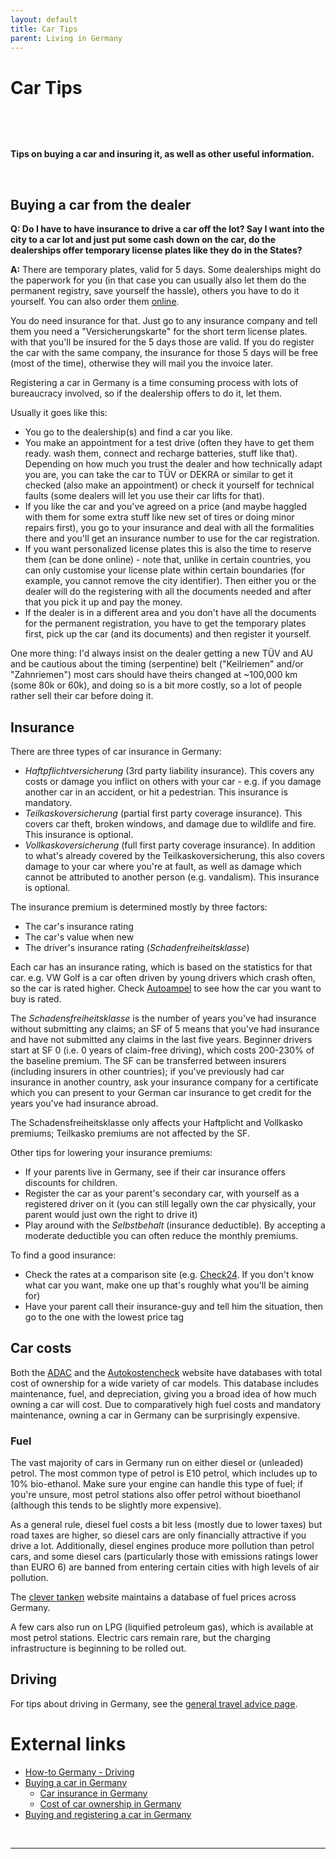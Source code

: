 ```yaml
---
layout: default
title: Car Tips
parent: Living in Germany
---
```


# Car Tips

&nbsp;

&nbsp;

**Tips on buying a car and insuring it, as well as other useful information.**

&nbsp;

## Buying a car from the dealer

**Q: Do I have to have insurance to drive a car off the lot? Say I want into the city to a car lot and just put some cash down on the car, do the dealerships offer temporary license plates like they do in the States?**

**A:** There are temporary plates, valid for 5 days. Some dealerships might do the paperwork for you (in that case you can usually also let them do the permanent registry, save yourself the hassle), others you have to do it yourself. You can also order them [online](http://www.strassenverkehrsamt.de/kfz-zulassung-kurzzeitkennzeichen).

You do need insurance for that. Just go to any insurance company and tell them you need a "Versicherungskarte" for the short term license plates. with that you'll be insured for the 5 days those are valid. If you do register the car with the same company, the insurance for those 5 days will be free (most of the time), otherwise they will mail you the invoice later.

Registering a car in Germany is a time consuming process with lots of bureaucracy involved, so if the dealership offers to do it, let them.

Usually it goes like this: 

* You go to the dealership(s) and find a car you like. 
* You make an appointment for a test drive (often they have to get them ready. wash them, connect and recharge batteries, stuff like that). Depending on how much you trust the dealer and how technically adapt you are, you can take the car to TÜV or DEKRA or similar to get it checked (also make an appointment) or check it yourself for technical faults (some dealers will let you use their car lifts for that).
* If you like the car and you've agreed on a price (and maybe haggled with them for some extra stuff like new set of tires or doing minor repairs first), you go to your insurance and deal with all the formalities there and you'll get an insurance number to use for the car registration. 
* If you want personalized license plates this is also the time to reserve them (can be done online) - note that, unlike in certain countries, you can only customise your license plate within certain boundaries (for example, you cannot remove the city identifier). Then either you or the dealer will do the registering with all the documents needed and after that you pick it up and pay the money.
* If the dealer is in a different area and you don't have all the documents for the permanent registration, you have to get the temporary plates first, pick up the car (and its documents) and then register it yourself.

One more thing: I'd always insist on the dealer getting a new TÜV and AU and be cautious about the timing (serpentine) belt ("Keilriemen" and/or "Zahnriemen") most cars should have theirs changed at ~100,000 km (some 80k or 60k), and doing so is a bit more costly, so a lot of people rather sell their car before doing it.

## Insurance

There are three types of car insurance in Germany:

* *Haftpflichtversicherung* (3rd party liability insurance). This covers any costs or damage you inflict on others with your car - e.g. if you damage another car in an accident, or hit a pedestrian. This insurance is mandatory.
* *Teilkaskoversicherung* (partial first party coverage insurance). This covers car theft, broken windows, and damage due to wildlife and fire. This insurance is optional.
* *Vollkaskoversicherung* (full first party coverage insurance). In addition to what's already covered by the Teilkaskoversicherung, this also covers damage to your car where you're at fault, as well as damage which cannot be attributed to another person (e.g. vandalism). This insurance is optional.

The insurance premium is determined mostly by three factors:

* The car's insurance rating
* The car's value when new
* The driver's insurance rating (*Schadenfreiheitsklasse*)

Each car has an insurance rating, which is based on the statistics for that car. e.g. VW Golf is a car often driven by young drivers which crash often, so the car is rated higher. Check [Autoampel](http://www.autoampel.de/) to see how the car you want to buy is rated. 

The *Schadensfreiheitsklasse* is the number of years you've had insurance without submitting any claims; an SF of 5 means that you've had insurance and have not submitted any claims in the last five years. Beginner drivers start at SF 0 (i.e. 0 years of claim-free driving), which costs 200-230% of the baseline premium. The SF can be transferred between insurers (including insurers in other countries); if you've previously had car insurance in another country, ask your insurance company for a certificate which you can present to your German car insurance to get credit for the years you've had insurance abroad. 

The Schadensfreiheitsklasse only affects your Haftplicht and Vollkasko premiums; Teilkasko premiums are not affected by the SF. 

Other tips for lowering your insurance premiums:

* If your parents live in Germany, see if their car insurance offers discounts for children.
* Register the car as your parent's secondary car, with yourself as a registered driver on it (you can still legally own the car physically, your parent would just own the right to drive it)
* Play around with the *Selbstbehalt* (insurance deductible). By accepting a moderate deductible you can often reduce the monthly premiums. 

To find a good insurance: 

* Check the rates at a comparison site (e.g. [Check24](https://www.check24.de/kfz-versicherung/). If you don't know what car you want, make one up that's roughly what you'll be aiming for) 
* Have your parent call their insurance-guy and tell him the situation, then go to the one with the lowest price tag

## Car costs

Both the [ADAC](https://www.adac.de/infotestrat/autodatenbank/autokosten/default.aspx) and the [Autokostencheck](https://www.autokostencheck.de/) website have databases with total cost of ownership for a wide variety of car models. This database includes maintenance, fuel, and depreciation, giving you a broad idea of how much owning a car will cost. Due to comparatively high fuel costs and mandatory maintenance, owning a car in Germany can be surprisingly expensive. 

### Fuel

The vast majority of cars in Germany run on either diesel or (unleaded) petrol. The most common type of petrol is E10 petrol, which includes up to 10% bio-ethanol. Make sure your engine can handle this type of fuel; if you're unsure, most petrol stations also offer petrol without bioethanol (although this tends to be slightly more expensive). 

As a general rule, diesel fuel costs a bit less (mostly due to lower taxes) but road taxes are higher, so diesel cars are only financially attractive if you drive a lot. Additionally, diesel engines produce more pollution than petrol cars, and some diesel cars (particularly those with emissions ratings lower than EURO 6) are banned from entering certain cities with high levels of air pollution. 

The [clever tanken](https://www.clever-tanken.de/) website maintains a database of fuel prices across Germany. 

A few cars also run on LPG (liquified petroleum gas), which is available at most petrol stations. Electric cars remain rare, but the charging infrastructure is beginning to be rolled out. 

## Driving

For tips about driving in Germany, see the [general travel advice page](/r/germany/wiki/travelling/generaladvice). 

# External links

* [How-to Germany - Driving](https://www.howtogermany.com/pages/driving.html)
* [Buying a car in Germany](https://allaboutberlin.com/guides/buying-used-car-in-germany)
    * [Car insurance in Germany](https://allaboutberlin.com/guides/car-insurance-germany)
    * [Cost of car ownership in Germany](https://allaboutberlin.com/guides/car-cost-of-ownership-germany)
* [Buying and registering a car in Germany](https://www.settle-in-berlin.com/buy-car-germany-register/)

&nbsp;

***
